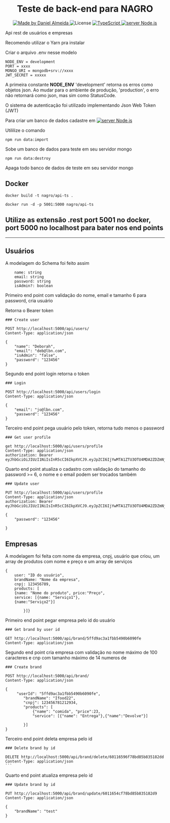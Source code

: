 <h1 align="center">
    Teste de back-end para NAGRO
</h1>

<p align="center">
  <a href="https://www.linkedin.com/in/daniel-viana-almeida/">
    <img 
        alt="Made by Daniel Almeida" 
        src="https://img.shields.io/badge/MADE%20BY-Daniel%20Almeida-%230077b5?style=flat-square&logo=linkedin">
  </a>

  <img alt="License" src="https://img.shields.io/badge/license-MIT-%20brightgreen?style=flat-square&logo=">

  <a href="https://www.typescript.com/">
    <img 
        alt="TypeScript" 
        src="https://img.shields.io/badge/STACK-TypeScript-%230077b5?style=flat-square&logo=TypeScript">
  </a>
  <a href="">
    <img 
        alt="server Node.js" 
        src="https://img.shields.io/badge/Server-Node.js-%23339933?style=flat-square&logo=node.js">
  </a>
  
</p>

Api rest de usuários e empresas

Recomendo utilizar o Yarn pra instalar

Criar o arquivo .env nesse modelo

```
NODE_ENV = development
PORT = xxxx
MONGO_URI = mongodb+srv://xxxx
JWT_SECRET = xxxxx
```

A primeira constante **NODE_ENV** 'development' retorna os erros como objetos json.
Ao mudar para o ambiente de produção, 'production', o erro não retornará como json, mas sim como StatusCode.

O sistema de autenticação foi utilizado implementando Json Web Token (JWT)

Para criar um banco de dados cadastre em <a href="https://cloud.google.com/mongodb">
<img 
        alt="server Node.js" 
        src="https://img.shields.io/badge/WebPage-MongoDB-%23339933?style=flat-square&logo=mongodb">
</a>

Utililize o comando

```
npm run data:import
```

Sobe um banco de dados para teste em seu servidor mongo

```
npm run data:destroy
```

Apaga todo banco de dados de teste em seu servidor mongo

## Docker

```
docker build -t nagro/api-ts .

docker run -d -p 5001:5000 nagro/api-ts
```

## Utilize as extensão .rest port 5001 no docker, port 5000 no localhost para bater nos end points

---

## Usuários

A modelagem do Schema foi feito assim

```
    name: string
    email: string
    password: string
    isAdmin?: boolean
```

Primeiro end point com validação do nome, email e tamanho 6 para password, cria usuário

Retorna o Bearer token

```
### Create user

POST http://localhost:5000/api/users/
Content-Type: application/json

{
	"name": "Deborah",
	"email": "deb@lbn.com",
	"isAdmin": "false",
	"password": "123456"
}
```

Segundo end point login retorna o token

```
### Login

POST http://localhost:5000/api/users/login
Content-Type: application/json

{
	"email": "jo@lbn.com",
	"password": "123456"
}
```

Terceiro end point pega usuário pelo token, retorna tudo menos o password

```
### Get user profile

get http://localhost:5000/api/users/profile
Content-Type: application/json
authorization: Bearer eyJhbGciOiJIUzI1NiIsInR5cCI6IkpXVCJ9.eyJpZCI6IjYwMTA1ZTU3OTU4MDA2ZDZmNjA4YzY2OSIsImlhdCI6MTYxMTY5MzM3NCwiZXhwIjoxNjE0Mjg1Mzc0fQ.9YR_mWWc7SGNOLpYS1tndPh5GXI8oo7WiciehCHXPzA
```

Quarto end point atualiza o cadastro com validação do tamanho do password >= 6, o nome e o email podem ser trocados também

```
### Update user

PUT http://localhost:5000/api/users/profile
Content-Type: application/json
authorization: Bearer eyJhbGciOiJIUzI1NiIsInR5cCI6IkpXVCJ9.eyJpZCI6IjYwMTA1ZTU3OTU4MDA2ZDZmNjA4YzY2OSIsImlhdCI6MTYxMTY5MzM3NCwiZXhwIjoxNjE0Mjg1Mzc0fQ.9YR_mWWc7SGNOLpYS1tndPh5GXI8oo7WiciehCHXPzA

{
	"password": "123456"

}
```

## Empresas

A modelagem foi feita com nome da empresa, cnpj, usuário que criou, um array de produtos com nome e preço e um array de serviços

```
{
    user: "ID do usuário",
    brandName: "Nome da empresa",
    cnpj: 123456789,
    products: [
    {name: "Nome do produto", price:"Preço",
    service: [{name: "Serviço1"},
    {name:"Serviço2"}]

        }]}

```

Primeiro end point pegar empresa pelo id do usuário

```
### Get brand by user id

GET http://localhost:5000/api/brand/5ffd9ac3a1fbb5490b6090fe
Content-Type: application/json
```

Segundo end point cria empresa com validação no nome máximo de 100 caracteres e cnp com tamanho máximo de 14 numeros de

```
### Create brand

POST http://localhost:5000/api/brand/
Content-Type: application/json

{
	 "userId": "5ffd9ac3a1fbb5490b6090fe",
        "brandName": "Ifood22",
        "cnpj": 123456781212934,
        "products": [
            {"name": "comida", "price":23,
            "service": [{"name": "Entrega"},{"name":"Devolve"}]

        }]
}

```

Terceiro end point deleta empresa pelo id

````
### Delete brand by id

DELETE http://localhost:5000/api/brand/delete/60116596f78bd85b835182dd
Content-Type: application/json
```
````

Quarto end point atualiza empresa pelo id

```
### Update brand by id

PUT http://localhost:5000/api/brand/update/6011654cf78bd85b835182d9
Content-Type: application/json

{
	"brandName": "test"
}

```
